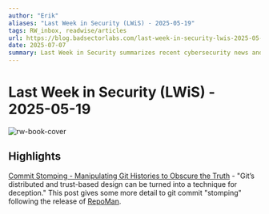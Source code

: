 ```yaml
---
author: "Erik"
aliases: "Last Week in Security (LWiS) - 2025-05-19"
tags: RW_inbox, readwise/articles
url: https://blog.badsectorlabs.com/last-week-in-security-lwis-2025-05-19.html?__readwiseLocation=
date: 2025-07-07
summary: Last Week in Security summarizes recent cybersecurity news and tools from May 12 to May 19, 2025. Highlights include a new site launch for Zero Point Security, Google's Advanced Protection for mobile devices, and various new tools for security analysis. The post also covers interesting techniques and exploits, including vulnerabilities in Ivanti products and new methods for evading security measures.
---
```

# Last Week in Security (LWiS) - 2025-05-19

![rw-book-cover](https://blog.badsectorlabs.com/images/social.jpg)

## Highlights


[Commit Stomping - Manipulating Git Histories to Obscure the Truth](https://blog.zsec.uk/commit-stomping/) - "Git’s distributed and trust-based design can be turned into a technique for deception." This post gives some more detail to git commit "stomping" following the release of [RepoMan](https://github.com/ZephrFish/RepoMan). [](https://read.readwise.io/read/01jvryhgprq8410978nqk8nxqx)

